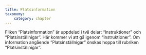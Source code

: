 ```yaml
---
title: Platsinformation
taxonomy:
    category: chapter
---
```


Fliken “Platsinformation” är uppdelad i två delar: “Instruktioner” och “Platsinställnigar”. Här kommer vi att gå igenom “instruktioner”. Om information angående “Platsinställnigar” önskas hoppa till rubriken “Platsinställnigar”.